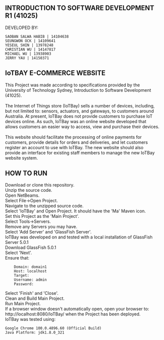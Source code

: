 ## INTRODUCTION TO SOFTWARE DEVELOPMENT R1 (41025)

DEVELOPED BY:  

	SAOBAN SALWA HABIB | 14104638  
	SEUNGWON OCK | 14109641  
	YESEUL SHIN | 13978248  
	CHRISTIAN WU | 14147817  
	MICHAEL WU | 13938903  	
	JERRY YAU | 14150371  
	
## IoTBAY E-COMMERCE WEBSITE
This Project was made according to specifications provided by the University of Technology Sydney, Introduction to Software Development (41025).<br /><br />
The Internet of Things store (IoTBay) sells a number of devices, including, but not limited to: sensors, actuators, and gateways, to customers around Australia. At present, IoTBay does not provide customers to purchase IoT devices online. As such, IoTBay was an online website developed that allows customers an easier way to access, view and purchase their devices.<br /><br />
This website should facilitate the processing of online payments for customers, provide details for orders and deliveries, and let customers register an account to use with IoTBay. The new website should also provide an interface for existing staff members to manage the new IoTBay website system.


## HOW TO RUN

Download or clone this repository.<br />
Unzip the source code.<br />
Open NetBeams.<br />
Select File->Open Project.<br />
Navigate to the unzipped source code.<br />
Select 'IoTBay' and Open Project. It should have the 'Ma' Maven icon.<br />
Set this Project as the 'Main Project'.<br />
Select Tools->Servers.<br />
Remove any Servers you may have.<br />
Select 'Add Server' and 'GlassFish Server'.<br />
IoTBay was developed on and tested with a local installation of GlassFish Server 5.0.1<br />
Download GlassFish 5.0.1<br />
Select 'Next'.<br />
Ensure that:  

		Domain: domain1
		Host: localhost
		Target:
		Username: admin
		Password:
Select 'Finish' and 'Close'.<br />
Clean and Build Main Project.<br />
Run Main Project.<br />
If a browser window doesn't automatically open, open your browser to: http://localhost:8080/IoTBay/ when the Project has been deployed.<br />
IoTBay was tested using:  

	Google Chrome 100.0.4896.60 (Official Build)
	Java Platform: jdk1.8.0_321

